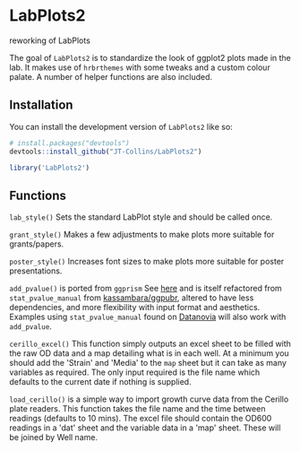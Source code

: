 # LabPlots2
reworking of LabPlots

The goal of `LabPlots2` is to standardize the look of ggplot2 plots made in the lab. It makes use of `hrbrthemes` with some tweaks and a custom colour palate. A number of helper functions are also included.

## Installation

You can install the development version of `LabPlots2` like so:

``` r
# install.packages("devtools")
devtools::install_github("JT-Collins/LabPlots2")

library('LabPlots2')
```
## Functions


`lab_style()` Sets the standard LabPlot style and should be called once.  

`grant_style()` Makes a few adjustments to make plots more suitable for grants/papers.

`poster_style()` Increases font sizes to make plots more suitable for poster presentations.

`add_pvalue()` is ported from `ggprism` See [here](https://csdaw.github.io/ggprism/articles/pvalues.html) and is itself refactored from  `stat_pvalue_manual` from [kassambara/ggpubr](https://github.com/kassambara/ggpubr), altered to have less dependencies, and more flexibility with input format and aesthetics. Examples using `stat_pvalue_manual` found on [Datanovia](https://www.datanovia.com/en/?s=p-value&search-type=default) will also work with `add_pvalue`.  

`cerillo_excel()` This function simply outputs an excel sheet to be filled with the raw OD data and a map detailing what is in each well. At a minimum you should add the 'Strain' and 'Media' to the `map` sheet but it can take as many variables as required. The only input required is the file name which defaults to the current date if nothing is supplied.

`load_cerillo()` is a simple way to import growth curve data from the Cerillo plate readers. This function takes the file name and the time between readings (defaults to 10 mins). The excel file should contain the OD600 readings in a 'dat' sheet and the variable data in a 'map' sheet. These will be joined by Well name.  
